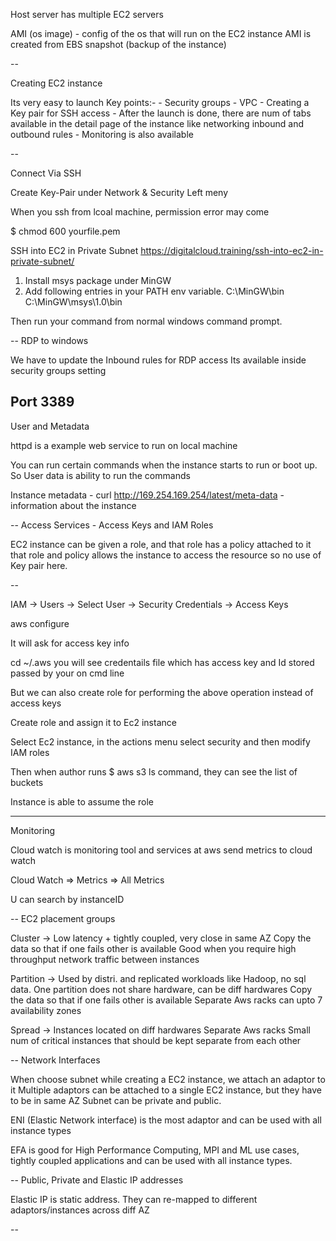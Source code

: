 Host server has multiple EC2 servers

AMI (os image) - config of the os that will run on the EC2 instance
AMI is created from EBS snapshot (backup of the instance)

--

Creating EC2 instance

Its very easy to launch
Key points:-
    - Security groups
    - VPC
    - Creating a Key pair for SSH access
    - After the launch is done, there are num of tabs available in the detail page of the instance like networking inbound and outbound rules
    - Monitoring is also available

--

Connect Via SSH

Create Key-Pair under Network & Security Left meny

When you ssh from lcoal machine, permission error may come

$ chmod 600 yourfile.pem

SSH into EC2 in Private Subnet
https://digitalcloud.training/ssh-into-ec2-in-private-subnet/

1. Install msys package under MinGW
2. Add following entries in your PATH env variable.
C:\MinGW\bin
C:\MinGW\msys\1.0\bin

Then run your command from normal windows command prompt.

--
RDP to windows

We have to update the Inbound rules for RDP access
Its available inside security groups setting

Port 3389
--
User and Metadata

httpd is a example web service to run on local machine

You can run certain commands when the instance starts to run or boot up.
So User data is ability to run the commands

Instance metadata - curl http://169.254.169.254/latest/meta-data - information about the instance

--
Access Services - Access Keys and IAM Roles

EC2 instance can be given a role, and that role has a policy attached to it
that role and policy allows the instance to access the resource
so no use of Key pair here.

--

IAM -> Users -> Select User -> Security Credentials -> Access Keys
 
aws configure

It will ask for access key info

cd ~/.aws
you will see credentails file which has access key and Id stored passed by your on cmd line

But we can also create role for performing the above operation instead of access keys

Create role and assign it to Ec2 instance

Select Ec2 instance, in the actions menu select security and then modify IAM roles

Then when author runs $ aws s3 ls command, they can see the list of buckets

Instance is able to assume the role

---
Monitoring

Cloud watch is monitoring tool and services at aws send metrics to cloud watch

Cloud Watch => Metrics => All Metrics

U can search by instanceID

--
EC2 placement groups

Cluster   -> Low latency + tightly coupled, very close in same AZ 
    Copy the data so that if one fails other is available
    Good when you require high throughput network traffic between instances


Partition -> Used by distri. and replicated workloads like Hadoop, no sql data. 
    One partition does not share hardware, can be diff hardwares
    Copy the data so that if one fails other is available
    Separate Aws racks
    can upto 7 availability zones

Spread -> Instances located on diff hardwares
    Separate Aws racks
    Small num of critical instances that should be kept separate from each other

--
Network Interfaces

When choose subnet while creating a EC2 instance, we attach an adaptor to it
Multiple adaptors can be attached to a single EC2 instance, but they have to be in same AZ
Subnet can be private and public.

ENI (Elastic Network interface) is the most adaptor and can be used with all instance types

EFA is good for High Performance Computing, MPI and ML use cases, tightly coupled applications and can be used with all instance types.

--
Public, Private and Elastic IP addresses

Elastic IP is static address. They can re-mapped to different adaptors/instances across diff AZ

--


